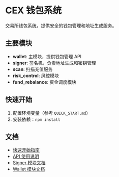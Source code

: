 # CEX 钱包系统

交易所钱包系统，提供安全的钱包管理和地址生成服务。

## 主要模块

- **wallet**: 主模块，提供钱包管理 API
- **signer**: 签名机，负责地址生成和密钥管理
- **scan**: 扫描充值服务
- **risk_control**: 风控模块
- **fund_rebalance**: 资金调度模块

## 快速开始

1. 配置环境变量（参考 `QUICK_START.md`）
2. 安装依赖：`npm install`

## 文档

- [快速开始指南](QUICK_START.md)
- [API 使用说明](API_USAGE.md)
- [Signer 模块文档](signer/README.md)
- [Wallet 模块文档](wallet/README.md)




